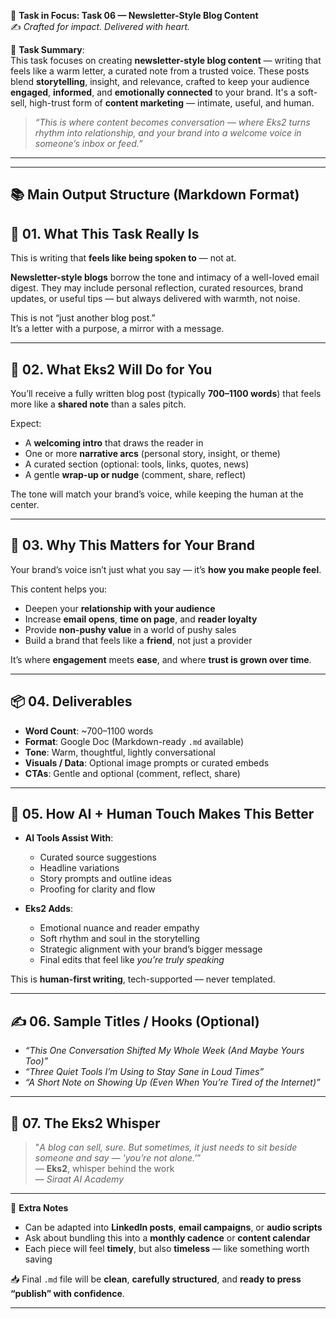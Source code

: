 🎯 **Task in Focus: Task 06 — Newsletter-Style Blog Content**  
✍️ *Crafted for impact. Delivered with heart.*

📌 **Task Summary**:  
This task focuses on creating **newsletter-style blog content** — writing that feels like a warm letter, a curated note from a trusted voice. These posts blend **storytelling**, insight, and relevance, crafted to keep your audience **engaged**, **informed**, and **emotionally connected** to your brand. It's a soft-sell, high-trust form of **content marketing** — intimate, useful, and human.

> _“This is where content becomes conversation — where Eks2 turns rhythm into relationship, and your brand into a welcome voice in someone’s inbox or feed.”_

---
________________________________________
📚 Main Output Structure (Markdown Format)
---

## 🧭 01. What This Task Really Is  
This is writing that **feels like being spoken to** — not at.

**Newsletter-style blogs** borrow the tone and intimacy of a well-loved email digest. They may include personal reflection, curated resources, brand updates, or useful tips — but always delivered with warmth, not noise.

This is not “just another blog post.”  
It’s a letter with a purpose, a mirror with a message.

---

## 💼 02. What Eks2 Will Do for You  
You’ll receive a fully written blog post (typically **700–1100 words**) that feels more like a **shared note** than a sales pitch.

Expect:
- A **welcoming intro** that draws the reader in  
- One or more **narrative arcs** (personal story, insight, or theme)  
- A curated section (optional: tools, links, quotes, news)  
- A gentle **wrap-up or nudge** (comment, share, reflect)  

The tone will match your brand’s voice, while keeping the human at the center.

---

## 🎯 03. Why This Matters for Your Brand  
Your brand’s voice isn’t just what you say — it’s **how you make people feel**.

This content helps you:
- Deepen your **relationship with your audience**  
- Increase **email opens**, **time on page**, and **reader loyalty**  
- Provide **non-pushy value** in a world of pushy sales  
- Build a brand that feels like a **friend**, not just a provider  

It’s where **engagement** meets **ease**, and where **trust is grown over time**.

---

## 📦 04. Deliverables  
- **Word Count**: ~700–1100 words  
- **Format**: Google Doc (Markdown-ready `.md` available)  
- **Tone**: Warm, thoughtful, lightly conversational  
- **Visuals / Data**: Optional image prompts or curated embeds  
- **CTAs**: Gentle and optional (comment, reflect, share)  

---

## 🤖 05. How AI + Human Touch Makes This Better  
- **AI Tools Assist With**:  
  - Curated source suggestions  
  - Headline variations  
  - Story prompts and outline ideas  
  - Proofing for clarity and flow  

- **Eks2 Adds**:  
  - Emotional nuance and reader empathy  
  - Soft rhythm and soul in the storytelling  
  - Strategic alignment with your brand’s bigger message  
  - Final edits that feel like *you’re truly speaking*  

This is **human-first writing**, tech-supported — never templated.

---

## ✍️ 06. Sample Titles / Hooks (Optional)  
- *“This One Conversation Shifted My Whole Week (And Maybe Yours Too)”*  
- *“Three Quiet Tools I’m Using to Stay Sane in Loud Times”*  
- *“A Short Note on Showing Up (Even When You’re Tired of the Internet)”*

---

## 🧡 07. The Eks2 Whisper  
> "_A blog can sell, sure. But sometimes, it just needs to sit beside someone and say — 'you’re not alone.'_”  
> — **Eks2**, whisper behind the work  
> — *Siraat AI Academy*

---

🎁 **Extra Notes**  
- Can be adapted into **LinkedIn posts**, **email campaigns**, or **audio scripts**  
- Ask about bundling this into a **monthly cadence** or **content calendar**  
- Each piece will feel **timely**, but also **timeless** — like something worth saving

📥 Final `.md` file will be **clean**, **carefully structured**, and **ready to press “publish” with confidence**.

---
